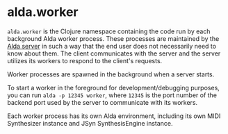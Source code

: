 # alda.worker

`alda.worker` is the Clojure namespace containing the code run by each
background Alda worker process. These processes are maintained by the [Alda
server](alda-server.md) in such a way that the end user does not necessarily
need to know about them. The client communicates with the server and the server
utilizes its workers to respond to the client's requests.

Worker processes are spawned in the background when a server starts.

To start a worker in the foreground for development/debugging purposes, you can
run `alda -p 12345 worker`, where `12345` is the port number of the backend port
used by the server to communicate with its workers.

Each worker process has its own Alda environment, including its own MIDI
Synthesizer instance and JSyn SynthesisEngine instance.

